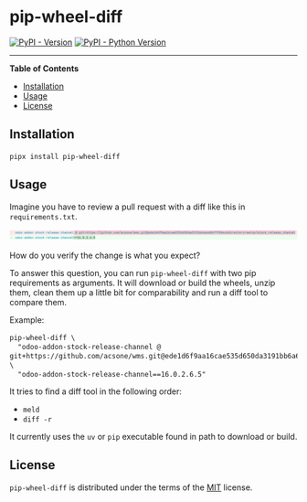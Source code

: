 # pip-wheel-diff

[![PyPI - Version](https://img.shields.io/pypi/v/pip-wheel-diff.svg)](https://pypi.org/project/pip-wheel-diff)
[![PyPI - Python Version](https://img.shields.io/pypi/pyversions/pip-wheel-diff.svg)](https://pypi.org/project/pip-wheel-diff)

-----

**Table of Contents**

- [Installation](#installation)
- [Usage](#usage)
- [License](#license)

## Installation

```console
pipx install pip-wheel-diff
```

## Usage

Imagine you have to review a pull request with a diff like this in `requirements.txt`.

![A diff in requirements.txt](docs/diff.png)

How do you verify the change is what you expect?

To answer this question, you can run `pip-wheel-diff` with two pip requirements as
arguments. It will download or build the wheels, unzip them, clean them up a little bit
for comparability and run a diff tool to compare them.

Example:

```console
pip-wheel-diff \
  "odoo-addon-stock-release-channel @ git+https://github.com/acsone/wms.git@ede1d6f9aa16cae535d650da3191bb6a6d86f793#subdirectory=setup/stock_release_channel" \
  "odoo-addon-stock-release-channel==16.0.2.6.5"
```

It tries to find a diff tool in the following order:
- `meld`
- `diff -r`

It currently uses the `uv` or `pip` executable found in path to download or build.

## License

`pip-wheel-diff` is distributed under the terms of the [MIT](https://spdx.org/licenses/MIT.html) license.
